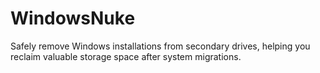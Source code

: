 # WindowsNuke
Safely remove Windows installations from secondary drives, helping you reclaim valuable storage space after system migrations.
